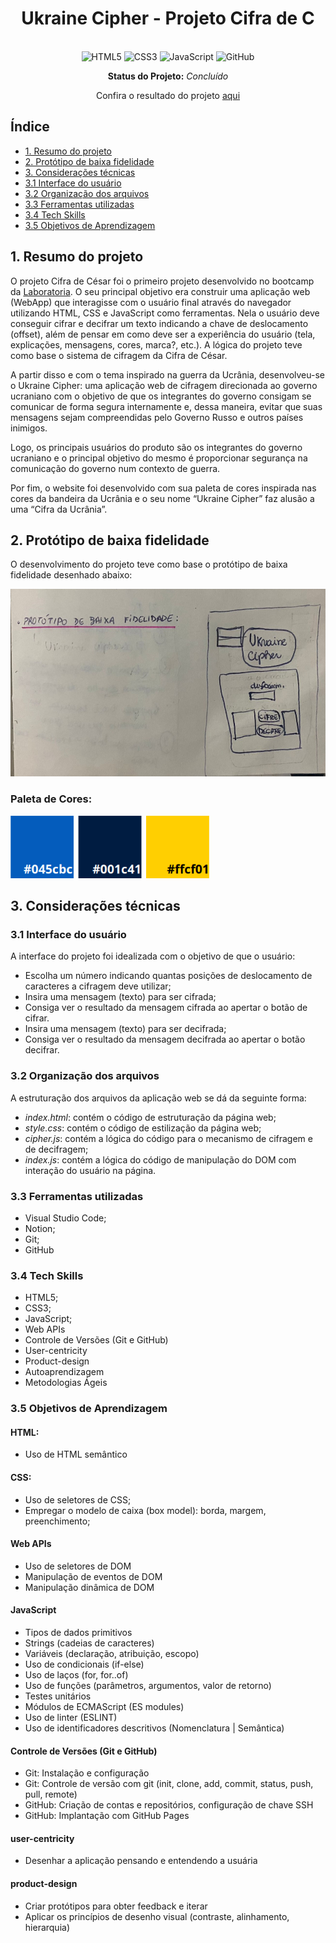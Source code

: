 <div align="center">

  # Ukraine Cipher - Projeto Cifra de C
  
 <br>

  <img src="https://cdn.jsdelivr.net/gh/devicons/devicon/icons/html5/html5-original.svg" alt="HTML5" style="height: 30px;"/>
  <img src="https://cdn.jsdelivr.net/gh/devicons/devicon/icons/css3/css3-original.svg" alt="CSS3" style="height: 30px;"/>
  <img src="https://cdn.jsdelivr.net/gh/devicons/devicon/icons/javascript/javascript-original.svg" alt="JavaScript" style="height: 30px;"/>
  <img src="https://cdn.jsdelivr.net/gh/devicons/devicon/icons/github/github-original.svg" alt="GitHub" style="height: 30px;"/> 
  
  <br>
  
  **Status do Projeto:** _Concluído_ 

  Confira o resultado do projeto [aqui](https://amanda-holanda.github.io/SAP008-cipher/) 
  
</div>

## Índice

* [1. Resumo do projeto](#1-resumo-do-projeto)
* [2. Protótipo de baixa fidelidade](#2-protótipo-de-baixa-fidelidade)
* [3. Considerações técnicas](#3-considerações-técnicas)
* [3.1 Interface do usuário](#31-interface-do-usuário)
* [3.2 Organização dos arquivos](#32-organização-dos-arquivos)
* [3.3 Ferramentas utilizadas](#33-ferramentas-utilizadas)
* [3.4 Tech Skills](#34-tech-skills)
* [3.5 Objetivos de Aprendizagem](#35-objetivos-de-aprendizagem)


## 1. Resumo do projeto

O projeto Cifra de César foi o primeiro projeto desenvolvido no bootcamp da [Laboratoria](https://www.laboratoria.la/br). O seu principal objetivo era construir uma aplicação web (WebApp) que interagisse com o usuário final através do navegador utilizando HTML, CSS e JavaScript como ferramentas. Nela o usuário deve conseguir cifrar e decifrar um texto indicando a chave de deslocamento (offset), além de pensar em como deve ser a experiência do usuário (tela, explicações, mensagens, cores, marca?, etc.). A lógica do projeto teve como base o sistema de cifragem da Cifra de César.

A partir disso e com o tema inspirado na guerra da Ucrânia, desenvolveu-se o Ukraine Cipher: uma aplicação web de cifragem direcionada ao governo ucraniano com o objetivo de que os integrantes do governo consigam se comunicar de forma segura internamente e, dessa maneira, evitar que suas mensagens sejam compreendidas pelo Governo Russo e outros países inimigos. 

Logo, os principais usuários do produto são os integrantes do governo ucraniano e o principal objetivo do mesmo é proporcionar segurança na comunicação do governo num contexto de guerra.

Por fim, o website foi desenvolvido com sua paleta de cores inspirada nas cores da bandeira da Ucrânia e o seu nome “Ukraine Cipher” faz alusão a uma “Cifra da Ucrânia”.

## 2. Protótipo de baixa fidelidade

O desenvolvimento do projeto teve como base o protótipo de baixa fidelidade desenhado abaixo:

<img src="src/img/prototipo.jpeg" alt="prototipo" style="height: 300px" />

### Paleta de Cores:

<img src="src/img/paletadecores.png" alt="prototipo" style="height: 100px" />

## 3. Considerações técnicas

### 3.1 Interface do usuário

A interface do projeto foi idealizada com o objetivo de que o usuário:

- Escolha um número indicando quantas posições de deslocamento de caracteres a cifragem deve utilizar;
- Insira uma mensagem (texto) para ser cifrada;
- Consiga ver o resultado da mensagem cifrada ao apertar o botão de cifrar.
- Insira uma mensagem (texto) para ser decifrada;
- Consiga ver o resultado da mensagem decifrada ao apertar o botão decifrar.

### 3.2 Organização dos arquivos

A estruturação dos arquivos da aplicação web se dá da seguinte forma:

- <i>index.html</i>: contém o código de estruturação da página web;
- <i>style.css</i>: contém o código de estilização da página web;
- <i>cipher.js</i>: contém a lógica do código para o mecanismo de cifragem e de decifragem;
- <i>index.js</i>: contém a lógica do código de manipulação do DOM com interação do usuário na página.

### 3.3 Ferramentas utilizadas

* Visual Studio Code;
* Notion;
* Git;
* GitHub

### 3.4 Tech Skills

* HTML5;
* CSS3;
* JavaScript;
* Web APIs
* Controle de Versões (Git e GitHub)
* User-centricity
* Product-design
* Autoaprendizagem
* Metodologias Ágeis

### 3.5 Objetivos de Aprendizagem

#### HTML: 
* Uso de HTML semântico

#### CSS:
* Uso de seletores de CSS;
* Empregar o modelo de caixa (box model): borda, margem, preenchimento;

#### Web APIs
* Uso de seletores de DOM
* Manipulação de eventos de DOM
* Manipulação dinâmica de DOM

#### JavaScript
* Tipos de dados primitivos
* Strings (cadeias de caracteres)
* Variáveis (declaração, atribuição, escopo)
* Uso de condicionais (if-else)
* Uso de laços (for, for..of)
* Uso de funções (parâmetros, argumentos, valor de retorno)
* Testes unitários
* Módulos de ECMAScript (ES modules)
* Uso de linter (ESLINT)
* Uso de identificadores descritivos (Nomenclatura | Semântica)

#### Controle de Versões (Git e GitHub)

* Git: Instalação e configuração
* Git: Controle de versão com git (init, clone, add, commit, status, push, pull, remote)
* GitHub: Criação de contas e repositórios, configuração de chave SSH
* GitHub: Implantação com GitHub Pages

#### user-centricity

* Desenhar a aplicação pensando e entendendo a usuária

#### product-design

* Criar protótipos para obter feedback e iterar
* Aplicar os princípios de desenho visual (contraste, alinhamento, hierarquia)

